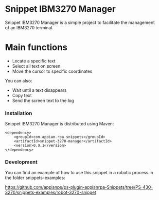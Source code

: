# Snippet IBM3270 Manager

Snippet IBM3270 Manager is a simple project to facilitate the management of an IBM3270 terminal.

# Main functions

  - Locate a specific text 
  - Select all text on screen
  - Move the cursor to specific coordinates
  

You can also:
  - Wait until a text disappears
  - Copy text
  - Send the screen text to the log

### Installation

Snippet IBM3270 Manager is distributed using Maven:
```
<dependency>
	<groupId>com.appian.rpa.snippets</groupId>
	<artifactId>snippet-3270-manager</artifactId>
	<version>0.0.1</version>
</dependency>
```

### Development
You can find an example of how to use this snippet in a robotic process in the folder snippets-examples:

https://github.com/appianps/ps-plugin-appianrpa-Snippets/tree/PS-430-3270/snippets-examples/robot-3270-snippet



